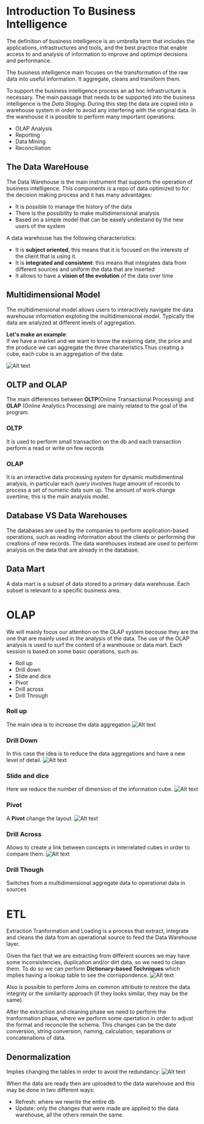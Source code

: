 # Introduction To Business Intelligence

The definition of business intelligence is an umbrella term that includes the applications, infrastructures and tools, and the best practice that enable access to and analysis of information to improve and optimize decisions and performance.

The business intelligence main focuses on the transformation of the raw data into useful information. It aggregate, cleans and transform them. 

To support the business intelligence process an ad hoc infrastructure is necessary. The main passage that needs to be supported into the business intelligence is the *Data Staging*. During this step the data are copied into a warehouse system in order to avoid any interfering with the original data. In the warehouse it is possible to perform many important operations:

- OLAP Analysis
- Reporting
- Data Mining 
- Reconciliation

## The Data WareHouse

The Data Warehouse is the main instrument that supports the operation of business intelligence. This components is a repo of data optimized to for the decision making process and it has many advantages:

- It is possible to manage the history of the data
- There is the possibility to make multidimensional analysis
- Based on a simple model that can be easely undestand by the new users of the system

A data warehouse has the following characteristics:

- It is **subject oriented**, this means that it is focused on the interests of the client that is using it.
- It is **integrated and consistent**: this means that integrates data from different sources and uniform the data that are inserted
- It allows to have a **vision of the evolution** of the data over time

## Multidimensional Model
The multidimensional model allows users to interactively navigate the data warehouse information exploting the multidimensional model. Typically the data are analyzed at different levels of aggregation.

**Let's make an example**: \
If we have a market and we want to know the exipiring date, the price and the produce we can aggregate the three charateristics.Thus creating a cube, each cube is an aggregation of the data:

![Alt text](/Theory/Images/AggregationCube.png)

## OLTP and OLAP 
The main differences between **OLTP**(Online Transactional Processing) and **OLAP** (Online Analytics Processing) are mainly related to the goal of the program.

### OLTP
It is used to perform small transaction on the db and each transaction perform a read or write on few records

### OLAP 
It is an interactive data processing system for dynamic multidimentinal analysis, in particular each query involves huge amount of records to process a set of numeric data sum up.
The amount of work change overtime, this is the main analysis model.

## Database VS Data Warehouses
The databases are used by the companies to perform application-based operations, such as reading information about the clients or performing the creations of new records. 
The data warehouses instead are used to perform analysis on the data that are already in the database.

## Data Mart
A data mart is a subset of data stored to a primary data warehouse. Each subset is relevant to a specific business area. 

# OLAP
We will mainly focus our attention on the OLAP system becouse they are the one that are mainly used in the analysis of the data. The use of the OLAP analysis is used to surf the content of a warehouse or data mart. Each session is based on some basic operations, such as:

- Roll up
- Drill down
- Slide and dice
- Pivot
- Drill across
- Drill Through

###  Roll up 
The main idea is to increase the data aggregation
![Alt text](/Theory/Images/RollUp.png)

### Drill Down
In this case the idea is to reduce the data aggregations and have a new level of detail.
![Alt text](/Theory/Images/DrillDown.png)

### Slide and dice
Here we reduce the number of dimension of the information cube.
![Alt text](/Theory/Images/Slice%20and%20dice.png)

### Pivot
A **Pivot** change the layout.
![Alt text](/Theory/Images/Pivot.png)

### Drill Across
Allows to create a link between concepts in interrelated cubes in order to compare them.
![Alt text](/Theory/Images/DrillAcross.png)

### Drill Though
Switches from a multidimensional aggregate data to operational data in sources

# ETL
Extraction Tranformation and Loading is a process that extract, integrate and cleans the data from an operational source to feed the Data Warehouse layer.

Given the fact that we are extracting from different sources we may have some inconsistencies, duplication and/or dirt data, so we need to clean them.
To do so we can perform **Dictionary-based Techniques** which implies having a lookup table to see the corrispondence.
![Alt text](/Theory/Images/DictionaryTech.png)

Also is possible to perform Joins on common attribute to restore the data integrity or the similarity approach (if they looks similar, they may be the same).

After the extraction and cleaning phase we need to perform the tranformation phase, where we perform some opertation in order to adjust the format and reconcile the schema.
This changes can be the date conversion, string conversion, naming, calculation, separations or concatenations of data.

## Denormalization
Implies changing the tables in order to avoid the redundancy:
![Alt text](/Theory/Images/Denormalization.png)

When the data are ready then are uploaded to the data warehouse and this may be done in two different ways:
- Refresh: where we rewrite the entire db 
- Update: only the changes that were made are applied to the data warehouse, all the others remain the same.


